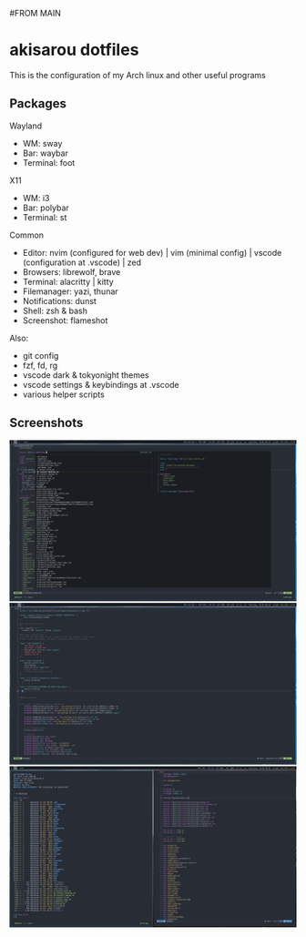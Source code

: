 #FROM MAIN

# akisarou dotfiles

This is the configuration of my Arch linux and other useful programs

## Packages

Wayland

- WM: sway
- Bar: waybar
- Terminal: foot

X11

- WM: i3
- Bar: polybar
- Terminal: st

Common

- Editor: nvim (configured for web dev) | vim (minimal config) | vscode (configuration at .vscode) | zed
- Browsers: librewolf, brave
- Terminal: alacritty | kitty
- Filemanager: yazi, thunar
- Notifications: dunst
- Shell: zsh & bash
- Screenshot: flameshot

Also:

- git config
- fzf, fd, rg
- vscode dark & tokyonight themes
- vscode settings & keybindings at .vscode
- various helper scripts

## Screenshots

![vim and fzf](./.screenshots/2025-01-25T05:25:11,894196173+02:00.png)
![vim and sway config](./.screenshots/2025-01-25T05:26:52,485881280+02:00.png)
![split windows](./.screenshots/2025-01-25T06:05:50,206021303+02:00.png)
